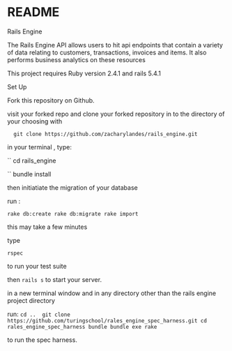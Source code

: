 # README

Rails Engine

The Rails Engine API allows users to hit api endpoints that contain a variety of data relating to customers, transactions, invoices and items. It also  performs business analytics on these resources

This project requires  Ruby version 2.4.1 and rails 5.4.1 

Set Up

Fork this repository on Github.

visit your forked repo and clone your forked repository in to the directory of your choosing with

``   git clone https://github.com/zacharylandes/rails_engine.git        ``

in your terminal , type:

 `` cd rails_engine

 `` bundle install

then initiatiate the migration of your database

run :

``rake db:create
  rake db:migrate
  rake import  ``
  
 this may take a few minutes
 
type 

`` rspec ``

to run your test suite 

then 
`` rails s ``
to start your server.

in a new terminal window and in any directory other than the rails engine project directory

 run:
 `` cd .. 
    git clone https://github.com/turingschool/rales_engine_spec_harness.git
    cd rales_engine_spec_harness
    bundle
    bundle exe rake ``


to run the spec harness.

